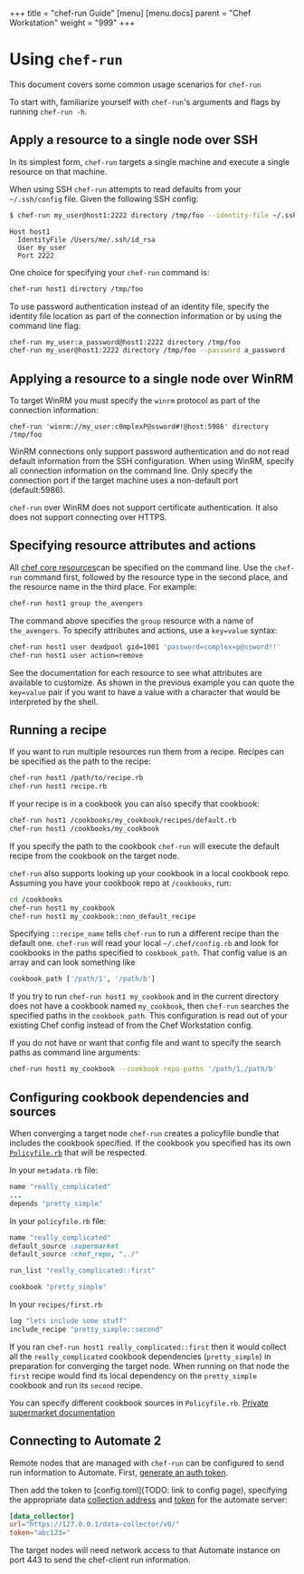+++
title = "chef-run Guide"
[menu]
  [menu.docs]
    parent = "Chef Workstation"
    weight = "999"
+++

# Using `chef-run`

This document covers some common usage scenarios for `chef-run`

To start with, familiarize yourself with `chef-run`'s arguments and flags
by running `chef-run -h`.

## Apply a resource to a single node over SSH

In its simplest form, `chef-run` targets a single machine and execute a single resource on that machine.

When using SSH `chef-run` attempts to read defaults from your `~/.ssh/config` file. Given the following SSH config:

```bash
$ chef-run my_user@host1:2222 directory /tmp/foo --identity-file ~/.ssh/id_rsa
```

```text
Host host1
  IdentityFile /Users/me/.ssh/id_rsa
  User my_user
  Port 2222
```

One choice for specifying your `chef-run` command is:

```bash
chef-run host1 directory /tmp/foo
```

To use password authentication instead of an identity file, specify the identity file location as part of the connection information or by using the command line flag:

```bash
chef-run my_user:a_password@host1:2222 directory /tmp/foo
chef-run my_user@host1:2222 directory /tmp/foo --password a_password
```

## Applying a resource to a single node over WinRM

To target WinRM you must specify the `winrm` protocol as part of the connection information:

```shell
chef-run 'winrm://my_user:c0mplexP@ssword#!@host:5986' directory /tmp/foo
```

WinRM connections only support password authentication and do not read default information from the SSH configuration. When using WinRM, specify all connection information on the command line. Only specify the connection port if the target machine uses a non-default port (default:5986).

`chef-run` over WinRM does not support certificate authentication. It also does not support connecting over HTTPS.

## Specifying resource attributes and actions

All [chef core resources](https://docs.chef.io/resource_reference.html)can be specified on the command line. Use the `chef-run` command first, followed by the resource type in the second place, and the resource name in the third place. For example:

```bash
chef-run host1 group the_avengers
```

The command above specifies the `group` resource with a name of `the_avengers`. To specify attributes and actions, use a `key=value` syntax:

```bash
chef-run host1 user deadpool gid=1001 'password=complex=p@ssword!!'
chef-run host1 user action=remove
```

See the documentation for each resource to see what attributes are available to customize. As shown in the previous example you can quote the `key=value` pair if you want to have a value with a character that would be interpreted by the shell.

## Running a recipe

If you want to run multiple resources run them from a recipe. Recipes can be specified as the path to the recipe:

```bash
chef-run host1 /path/to/recipe.rb
chef-run host1 recipe.rb
```

If your recipe is in a cookbook you can also specify that cookbook:

```bash
chef-run host1 /cookbooks/my_cookbook/recipes/default.rb
chef-run host1 /cookbooks/my_cookbook
```

If you specify the path to the cookbook `chef-run` will execute the default recipe from the cookbook on the target node.

`chef-run` also supports looking up your cookbook in a local cookbook repo. Assuming you have your cookbook repo at `/cookbooks`,  run:

```bash
cd /cookbooks
chef-run host1 my_cookbook
chef-run host1 my_cookbook::non_default_recipe
```

Specifying `::recipe_name` tells `chef-run` to run a different recipe than the default one. `chef-run` will read your local `~/.chef/config.rb` and look for cookbooks in the paths specified to `cookbook_path`. That config value is an array and can look something like

```bash
cookbook_path ['/path/1', '/path/b']
```

If you try to run `chef-run host1 my_cookbook` and in the current directory does not have a cookbook named `my_cookbook`, then `chef-run` searches the specified paths in the `cookbook_path`. This configuration is read out of your existing Chef config instead of from the Chef Workstation config.

If you do not have or want that config file and want to specify the search paths as command line arguments:

```bash
chef-run host1 my_cookbook --cookbook-repo-paths '/path/1,/path/b'
```

## Configuring cookbook dependencies and sources

When converging a target node `chef-run` creates a policyfile bundle that includes the cookbook specified. If the cookbook you specified has its own [`Policyfile.rb`](https://docs.chef.io/config_rb_policyfile.html) that will be respected.

In your `metadata.rb` file:

```ruby
name "really_complicated"
...
depends "pretty_simple"
```

In your `policyfile.rb` file:

```ruby
name "really_complicated"
default_source :supermarket
default_source :chef_repo, "../"

run_list "really_complicated::first"

cookbook "pretty_simple"
```

In your `recipes/first.rb`

```ruby
log "lets include some stuff"
include_recipe "pretty_simple::second"
```

If you ran `chef-run host1 really_complicated::first` then it would collect all the `really_complicated` cookbook dependencies (`pretty_simple`) in preparation for converging the target node. When running on that node the `first` recipe would find its local dependency on the `pretty_simple` cookbook and run its `second` recipe.

You can specify different cookbook sources in `Policyfile.rb`. [Private supermarket documentation](https://docs.chef.io/config_rb_policyfile.html)

## Connecting to Automate 2

Remote nodes that are managed with `chef-run` can be configured to send run information to Automate. First, [generate an auth token](https://automate.chef.io/docs/admin/#creating-a-standard-api-token).

Then add the token to  [config.toml](TODO: link to config page), specifying the appropriate data [collection address](https://automate.chef.io/docs/data-collection/) and [token](https://automate.chef.io/docs/api-tokens/#creating-a-standard-api-token) for the automate server:

```toml
[data_collector]
url="https://127.0.0.1/data-collector/v0/"
token="abc123="
```

The target nodes will need network access to that Automate instance on port 443 to send the chef-client run information.
